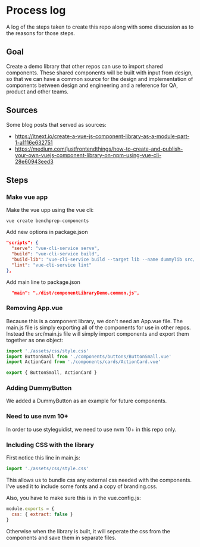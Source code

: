 # Process log
A log of the steps taken to create this repo along with some discussion as to the reasons for those steps.

## Goal
Create a demo library that other repos can use to import shared components. These shared components will be built with input from design, so that we can have a common source for the design and implementation of components between design and engineering and a reference for QA, product and other teams.

## Sources
Some blog posts that served as sources:
- https://itnext.io/create-a-vue-js-component-library-as-a-module-part-1-a1116e632751
- https://medium.com/justfrontendthings/how-to-create-and-publish-your-own-vuejs-component-library-on-npm-using-vue-cli-28e60943eed3

## Steps

### Make vue app
Make the vue upp using the vue cli:

```
vue create benchprep-components
```

Add new options in package.json

```json
"scripts": {
  "serve": "vue-cli-service serve",
  "build": "vue-cli-service build",
  "build-lib": "vue-cli-service build --target lib --name dummylib src/main.js",
  "lint": "vue-cli-service lint"
},
```

Add main line to package.json

```json
  "main": "./dist/componentLibraryDemo.common.js",
```

### Removing App.vue
Because this is a component library, we don't need an App.vue file. The main.js file is simply exporting all of the components for use in other repos. Instead the src/main.js file will simply import components and export them together as one object:

```js
import './assets/css/style.css'
import ButtonSmall from './components/buttons/ButtonSmall.vue'
import ActionCard from './components/cards/ActionCard.vue'

export { ButtonSmall, ActionCard }
```

### Adding DummyButton
We added a DummyButton as an example for future components.

### Need to use nvm 10+
In order to use styleguidist, we need to use nvm 10+ in this repo only.

### Including CSS with the library
First notice this line in main.js:

```js
import './assets/css/style.css'
```

This allows us to bundle css any external css needed with the components. I've used it to include some fonts and a copy of branding.css.

Also, you have to make sure this is in the vue.config.js:

```js
module.exports = {
  css: { extract: false }
}
```

Otherwise when the library is built, it will seperate the css from the components and save them in separate files.
